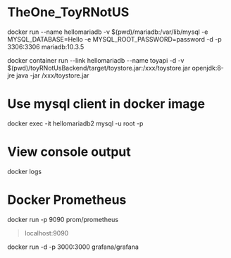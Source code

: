# TheOne_ToyRNotUS

docker run --name hellomariadb -v $(pwd)/mariadb:/var/lib/mysql -e MYSQL_DATABASE=Hello -e MYSQL_ROOT_PASSWORD=password -d -p 3306:3306 mariadb:10.3.5

docker container run --link hellomariadb --name toyapi -d -v $(pwd)/toyRNotUsBackend/target/toystore.jar:/xxx/toystore.jar openjdk:8-jre java -jar /xxx/toystore.jar

# Use mysql client in docker image
docker exec -it hellomariadb2 mysql -u root -p

# View console output
docker logs <docker name>

# Docker Prometheus

docker run -p 9090 prom/prometheus

>localhost:9090

docker run -d -p 3000:3000 grafana/grafana
